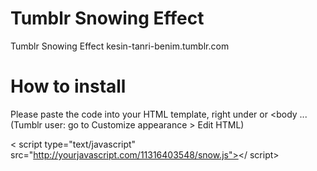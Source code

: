 # Tumblr Snowing Effect
Tumblr Snowing Effect
kesin-tanri-benim.tumblr.com

# How to install

Please paste the code into your HTML template, right under <body> or <body ...
(Tumblr user: go to Customize appearance > Edit HTML)

< script type="text/javascript" src="http://yourjavascript.com/11316403548/snow.js"></ script> <!--deleted space-->
